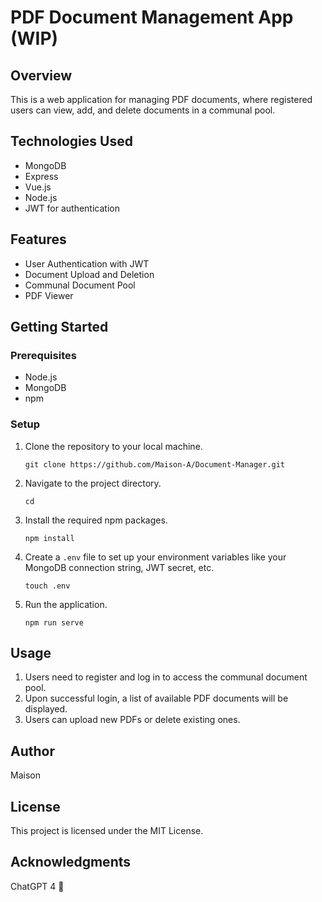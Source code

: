 # PDF Document Management App (WIP)

## Overview
This is a web application for managing PDF documents, where registered users can view, add, and delete documents in a communal pool.

## Technologies Used
- MongoDB
- Express
- Vue.js
- Node.js
- JWT for authentication

## Features
- User Authentication with JWT
- Document Upload and Deletion
- Communal Document Pool
- PDF Viewer

## Getting Started

### Prerequisites
- Node.js
- MongoDB
- npm

### Setup
1. Clone the repository to your local machine.
    ```
    git clone https://github.com/Maison-A/Document-Manager.git
    ```
2. Navigate to the project directory.
    ```
    cd
    ```
3. Install the required npm packages.
    ```
    npm install
    ```
4. Create a `.env` file to set up your environment variables like your MongoDB connection string, JWT secret, etc.
    ```
    touch .env
    ```
5. Run the application.
    ```
    npm run serve
    ```

## Usage
1. Users need to register and log in to access the communal document pool.
2. Upon successful login, a list of available PDF documents will be displayed.
3. Users can upload new PDFs or delete existing ones.

## Author
Maison

## License
This project is licensed under the MIT License.

## Acknowledgments
ChatGPT 4 💚

